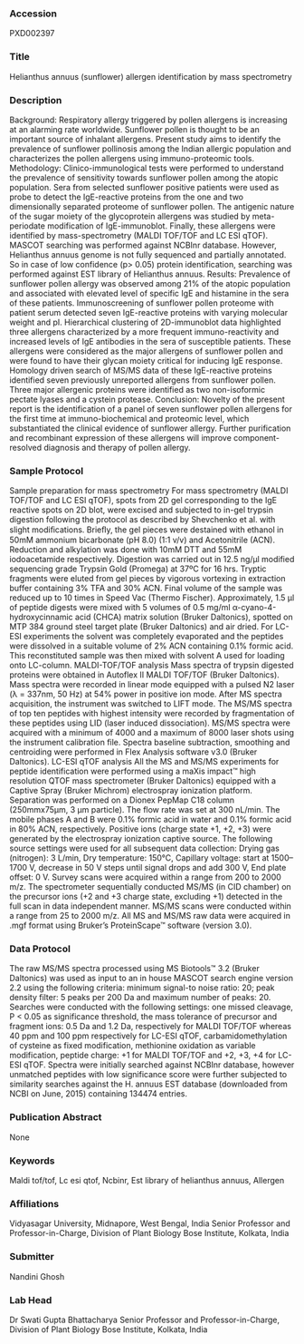 ### Accession
PXD002397

### Title
Helianthus annuus (sunflower) allergen identification by mass spectrometry

### Description
Background: Respiratory allergy triggered by pollen allergens is increasing at an alarming rate worldwide. Sunflower pollen is thought to be an important source of inhalant allergens. Present study aims to identify the prevalence of sunflower pollinosis among the Indian allergic population and characterizes the pollen allergens using immuno-proteomic tools.  Methodology: Clinico-immunological tests were performed to understand the prevalence of sensitivity towards sunflower pollen among the atopic population. Sera from selected sunflower positive patients were used as probe to detect the IgE-reactive proteins from the one and two dimensionally separated proteome of sunflower pollen. The antigenic nature of the sugar moiety of the glycoprotein allergens was studied by meta-periodate modification of IgE-immunoblot. Finally, these allergens were identified by mass-spectrometry (MALDI TOF/TOF and LC ESI qTOF). MASCOT searching was performed against NCBInr database. However, Helianthus annuus genome is not fully sequenced and partially annotated. So in case of low confidence (p> 0.05) protein identification, searching was performed against EST library of Helianthus annuus. Results: Prevalence of sunflower pollen allergy was observed among 21% of the atopic population and associated with elevated level of specific IgE and histamine in the sera of these patients. Immunoscreening of sunflower pollen proteome with patient serum detected seven IgE-reactive proteins with varying molecular weight and pI. Hierarchical clustering of 2D-immunoblot data highlighted three allergens characterized by a more frequent immuno-reactivity and increased levels of IgE antibodies in the sera of susceptible patients. These allergens were considered as the major allergens of sunflower pollen and were found to have their glycan moiety critical for inducing IgE response. Homology driven search of MS/MS data of these IgE-reactive proteins identified seven previously unreported allergens from sunflower pollen. Three major allergenic proteins were identified as two non-isoformic pectate lyases and a cystein protease.  Conclusion: Novelty of the present report is the identification of a panel of seven sunflower pollen allergens for the first time at immuno-biochemical and proteomic level, which substantiated the clinical evidence of sunflower allergy. Further purification and recombinant expression of these allergens will improve component-resolved diagnosis and therapy of pollen allergy.

### Sample Protocol
Sample preparation for mass spectrometry  For mass spectrometry (MALDI TOF/TOF and LC ESI qTOF), spots from 2D gel corresponding to the IgE reactive spots on 2D blot, were excised and subjected to in-gel trypsin digestion following the protocol as described by Shevchenko et al. with slight modiﬁcations. Brieﬂy, the gel pieces were destained with ethanol in 50mM ammonium bicarbonate (pH 8.0) (1:1 v/v) and Acetonitrile (ACN). Reduction and alkylation was done with 10mM DTT and 55mM iodoacetamide respectively. Digestion was carried out in 12.5 ng/µl modified sequencing grade Trypsin Gold (Promega) at 37ºC for 16 hrs. Tryptic fragments were eluted from gel pieces by vigorous vortexing in extraction buffer containing 3% TFA and 30% ACN. Final volume of the sample was reduced up to 10 times in Speed Vac (Thermo Fischer). Approximately, 1.5 μl of peptide digests were mixed with 5 volumes of 0.5 mg/ml α-cyano-4-hydroxycinnamic acid (CHCA) matrix solution (Bruker Daltonics), spotted on MTP 384 ground steel target plate (Bruker Daltonics) and air dried. For LC-ESI experiments the solvent was completely evaporated and the peptides were dissolved in a suitable volume of 2% ACN containing 0.1% formic acid. This reconstituted sample was then mixed with solvent A used for loading onto LC-column.   MALDI-TOF/TOF analysis  Mass spectra of trypsin digested proteins were obtained in Autoflex II MALDI TOF/TOF (Bruker Daltonics). Mass spectra were recorded in linear mode equipped with a pulsed N2 laser (λ = 337nm, 50 Hz) at 54% power in positive ion mode. After MS spectra acquisition, the instrument was switched to LIFT mode. The MS/MS spectra of top ten peptides with highest intensity were recorded by fragmentation of these peptides using LID (laser induced dissociation).  MS/MS spectra were acquired with a minimum of 4000 and a maximum of 8000 laser shots using the instrument calibration file. Spectra baseline subtraction, smoothing and centroiding were performed in Flex Analysis software v3.0 (Bruker Daltonics).   LC-ESI qTOF analysis  All the MS and MS/MS experiments for peptide identification were performed using a maXis impact™ high resolution QTOF mass spectrometer (Bruker Daltonics) equipped with a Captive Spray (Bruker Michrom) electrospray ionization platform. Separation was performed on a Dionex PepMap C18 column (250mmx75µm, 3 µm particle). The flow rate was set at 300 nL/min. The mobile phases A and B were 0.1% formic acid in water and 0.1% formic acid in 80% ACN, respectively.  Positive ions (charge state +1, +2, +3) were generated by the electrospray ionization captive source. The following source settings were used for all subsequent data collection: Drying gas (nitrogen): 3 L/min, Dry temperature: 150°C, Capillary voltage: start at 1500–1700 V, decrease in 50 V steps until signal drops and add 300 V, End plate offset: 0 V. Survey scans were acquired within a range from 200 to 2000 m/z. The spectrometer sequentially conducted MS/MS (in CID chamber) on the precursor ions (+2 and +3 charge state, excluding +1) detected in the full scan in data independent manner. MS/MS scans were conducted within a range from 25 to 2000 m/z. All MS and MS/MS raw data were acquired in .mgf format using Bruker’s ProteinScape™ software (version 3.0).

### Data Protocol
The raw MS/MS spectra processed using MS Biotools™ 3.2 (Bruker Daltonics) was used as input to an in house MASCOT search engine version 2.2 using the following criteria: minimum signal-to noise ratio: 20; peak density filter: 5 peaks per 200 Da and maximum number of peaks: 20. Searches were conducted with the following settings: one missed cleavage, P < 0.05 as significance threshold, the mass tolerance of precursor and fragment ions: 0.5 Da and 1.2 Da, respectively for MALDI TOF/TOF whereas 40 ppm and 100 ppm respectively for LC-ESI qTOF, carbamidomethylation of cysteine as fixed modification, methionine oxidation as variable modification, peptide charge: +1 for MALDI TOF/TOF and +2, +3, +4 for LC-ESI qTOF. Spectra were initially searched against NCBInr database, however unmatched peptides with low significance score were further subjected to similarity searches against the H. annuus EST database (downloaded from NCBI on June, 2015) containing 134474 entries.

### Publication Abstract
None

### Keywords
Maldi tof/tof, Lc esi qtof, Ncbinr, Est library of helianthus annuus, Allergen

### Affiliations
Vidyasagar University, Midnapore, West Bengal, India
Senior Professor and Professor-in-Charge, Division of Plant Biology Bose Institute, Kolkata, India

### Submitter
Nandini  Ghosh

### Lab Head
Dr Swati Gupta Bhattacharya
Senior Professor and Professor-in-Charge, Division of Plant Biology Bose Institute, Kolkata, India



